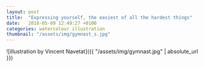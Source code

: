 ```yaml
---
layout: post
title:  "Expressing yourself, the easiest of all the hardest things"
date:   2018-05-09 12:49:27 +0100
categories: watercolour illustration
thumbnail: "/assets/img/gymnast_s.jpg"
---
```

![illustration by Vincent Navetat]({{ "/assets/img/gymnast.jpg" | absolute_url }})

